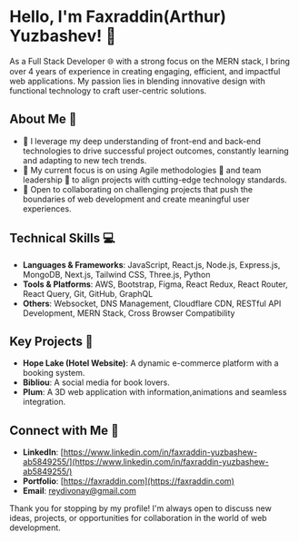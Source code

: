 # Hello, I'm Faxraddin(Arthur) Yuzbashev! 👋

As a Full Stack Developer 🌐 with a strong focus on the MERN stack, I bring over 4 years of experience in creating engaging, efficient, and impactful web applications. My passion lies in blending innovative design with functional technology to craft user-centric solutions.

## About Me 📖
- 🌱 I leverage my deep understanding of front-end and back-end technologies to drive successful project outcomes, constantly learning and adapting to new tech trends.
- 🔭 My current focus is on using Agile methodologies 🔄 and team leadership 🤝 to align projects with cutting-edge technology standards.
- 🧠 Open to collaborating on challenging projects that push the boundaries of web development and create meaningful user experiences.

## Technical Skills 💻
- **Languages & Frameworks**: JavaScript, React.js, Node.js, Express.js, MongoDB, Next.js, Tailwind CSS, Three.js, Python
- **Tools & Platforms**: AWS, Bootstrap, Figma, React Redux, React Router, React Query, Git, GitHub, GraphQL
- **Others**: Websocket, DNS Management, Cloudflare CDN, RESTful API Development, MERN Stack, Cross Browser Compatibility

## Key Projects 🚀
- **Hope Lake (Hotel Website)**: A dynamic e-commerce platform with a booking system.
- **Bibliou**: A social media for book lovers.
- **Plum**: A 3D web application with information,animations and seamless integration.

## Connect with Me 🤝
- **LinkedIn**: [https://www.linkedin.com/in/faxraddin-yuzbashew-ab5849255/](https://www.linkedin.com/in/faxraddin-yuzbashew-ab5849255/)
- **Portfolio**: [https://faxraddin.com](https://faxraddin.com)
- **Email**: [reydivonay@gmail.com](reydivonay@gmail.com)

Thank you for stopping by my profile! I'm always open to discuss new ideas, projects, or opportunities for collaboration in the world of web development.
